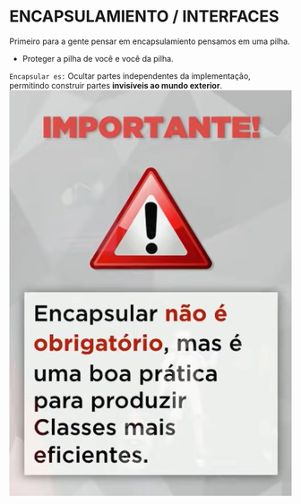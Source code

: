 # ENCAPSULAMIENTO  / INTERFACES
Primeiro para a gente pensar em encapsulamiento pensamos em uma pilha.
* Proteger a pilha de você e você da pilha.

`Encapsular es:` Ocultar partes independentes da implementação, permitindo construir partes **invisíveis ao mundo exterior**.
![img.png](img.png)

